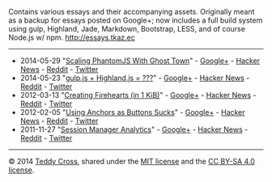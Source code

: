 Contains various essays and their accompanying assets. Originally meant as a backup for essays posted on Google+; now includes a full build system using gulp, Highland, Jade, Markdown, Bootstrap, LESS, and of course Node.js w/ npm. http://essays.tkaz.ec

---

* 2014-05-29 "[Scaling PhantomJS With Ghost Town](http://essays.tkaz.ec/ghost-town)" - [Google+](https://plus.google.com/undefined) - [Hacker News](https://news.ycombinator.com/item?id=undefined) - [Reddit](http://www.reddit.com/undefined) - [Twitter](https://twitter.com/intent/tweet?text=Scaling%20PhantomJS%20With%20Ghost%20Town&url=http%3A%2F%2Fessays.tkaz.ec%2Fghost-town&via=tkazec)
* 2014-05-23 "[gulp.js + Highland.js = ???](http://essays.tkaz.ec/gulp-plus-highland)" - [Google+](https://plus.google.com/114368870393867455297/posts/8KF1h331zmg) - [Hacker News](https://news.ycombinator.com/item?id=7790861) - [Reddit](http://www.reddit.com/26bkim) - [Twitter](https://twitter.com/intent/tweet?text=gulp.js%20%2B%20Highland.js%20%3D%20%3F%3F%3F&url=http%3A%2F%2Fessays.tkaz.ec%2Fgulp-plus-highland&via=tkazec)
* 2012-03-13 "[Creating Firehearts (in 1 KiB)](http://essays.tkaz.ec/creating-firehearts)" - [Google+](https://plus.google.com/114368870393867455297/posts/W1xiWydNqND) - [Hacker News](https://news.ycombinator.com/item?id=3698543) - [Reddit](http://www.reddit.com/undefined) - [Twitter](https://twitter.com/intent/tweet?text=Creating%20Firehearts%20(in%201%20KiB)&url=http%3A%2F%2Fessays.tkaz.ec%2Fcreating-firehearts&via=tkazec)
* 2012-02-05 "[Using Anchors as Buttons Sucks](http://essays.tkaz.ec/anchors-as-buttons-sucks)" - [Google+](https://plus.google.com/114368870393867455297/posts/9AMRDPi1y5e) - [Hacker News](https://news.ycombinator.com/item?id=3553463) - [Reddit](http://www.reddit.com/undefined) - [Twitter](https://twitter.com/intent/tweet?text=Using%20Anchors%20as%20Buttons%20Sucks&url=http%3A%2F%2Fessays.tkaz.ec%2Fanchors-as-buttons-sucks&via=tkazec)
* 2011-11-27 "[Session Manager Analytics](http://essays.tkaz.ec/session-manager-analytics)" - [Google+](https://plus.google.com/114368870393867455297/posts/RLopDaH9d6r) - [Hacker News](https://news.ycombinator.com/item?id=undefined) - [Reddit](http://www.reddit.com/undefined) - [Twitter](https://twitter.com/intent/tweet?text=Session%20Manager%20Analytics&url=http%3A%2F%2Fessays.tkaz.ec%2Fsession-manager-analytics&via=tkazec)

---

© 2014 [Teddy Cross](http://tkaz.ec), shared under the [MIT license](http://www.opensource.org/licenses/MIT) and the [CC BY-SA 4.0 license](http://creativecommons.org/licenses/by-sa/4.0/).